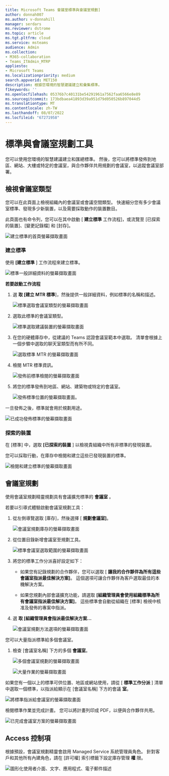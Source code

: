 ```yaml
---
title: Microsoft Teams 會議室標準與會議室規劃]
author: donnah007
ms.author: v-donnahill
manager: serdars
ms.reviewer: dstrome
ms.topic: article
ms.tgt.pltfrm: cloud
ms.service: msteams
audience: Admin
ms.collection:
- M365-collaboration
- Teams_ITAdmin_MTRP
appliesto:
- Microsoft Teams
ms.localizationpriority: medium
search.appverid: MET150
description: 根據您環境的智慧建議建立和彙集標準。
f1keywords: ''
ms.openlocfilehash: 05376b7c40131be54291961a7562faa6566e8e89
ms.sourcegitcommit: 173bdbaea41893d39a951d79d050526b897044d5
ms.translationtype: MT
ms.contentlocale: zh-TW
ms.lasthandoff: 08/07/2022
ms.locfileid: "67271958"
---
```

# <a name="standards-and-room-planner"></a>標準與會議室規劃工具

您可以使用您環境的智慧建議建立和匯總標準。 然後，您可以將標準發佈到地區、網站、大樓或特定的會議室，與合作夥伴共用規劃的會議室，以追蹤會議室部署。

## <a name="view-meeting-room-types"></a>檢視會議室類型

您可以在此頁面上檢視組織內的會議室或會議空間類型。 快速細分您有多少會議室標準、發現多少新裝置，以及需要採取動作的裝置數目。

此頁面也有命令列，您可以在其中啟動 [  **建立標準** 工作流程]，或流覽至 [已探索的裝置]、[變更記錄檔] 和 [封存]。

![建立標準的首頁螢幕擷取畫面](../media/standards-and-room-planner-001.png)
### <a name="create-standards"></a>建立標準

使用 **[建立標準** ] 工作流程來建立標準。

![標準一般詳細資料的螢幕擷取畫面](../media/standards-and-room-planner-001.png)

**若要啟動工作流程**

1. 選 **取 [建立 MTR 標準**]，然後提供一般詳細資料，例如標準的名稱和描述。

   ![標準選取會議室類型的螢幕擷取畫面](../media/standards-and-room-planner-002.png)

1. 選取此標準的會議室類型。

   ![標準選取建議裝置的螢幕擷取畫面](../media/standards-and-room-planner-003.png)

1. 在您的硬體庫存中，從建議的 Teams 認證會議室範本中選取。 清單會根據上一個步驟中選取的聊天室類型而有所不同。

   ![選取標準 MTR 的螢幕擷取畫面](../media/standards-and-room-planner-004.png)


1. 檢閱 MTR 標準資訊。

   ![發佈前標準檢閱的螢幕擷取畫面](../media/standards-and-room-planner-005.png)

1. 將您的標準發佈到地區、網站、建築物或特定的會議室。

   ![發佈標準位置的螢幕擷取畫面。](../media/standards-and-room-planner-006.png)

一旦發佈之後，標準就會用於規劃用途。

![已成功發佈標準的螢幕擷取畫面](../media/standards-and-room-planner-008.png)
### <a name="discovered-devices"></a>探索的裝置

在 [標準] 中，選取 **[已探索的裝置** ] 以檢視貴組織中所有非標準的發現裝置。


您可以採取行動，在庫存中檢閱和建立這些已發現裝置的標準。

![檢閱和建立標準的螢幕擷取畫面](../media/standards-and-room-planner-009.png)

## <a name="room-planning"></a>會議室規劃

使用會議室規劃精靈規劃具有會議擴充標準的 **會議室** 。

若要以引導式體驗啟動會議室規劃工具：

1. 從左側導覽選取 [庫存]，然後選擇 [ **規劃會議室]**。

   ![會議室規劃庫存的螢幕擷取畫面](../media/standards-and-room-planner-010.png)

1. 從位置目錄新增會議室至規劃工具。

   ![標準會議室選取範圍的螢幕擷取畫面](../media/standards-and-room-planner-011.png)

1. 將您的標準工作分派喜好設定如下：

   - 如果您有記錄規劃的合作夥伴，您可以選取 [ **讓我的合作夥伴為所有這些會議室指派最佳解決方案]**。 這個選項可讓合作夥伴為客戶選取最佳的本機解決方案。

   - 如果您規劃內部會議擴充功能，請選取 **[組織管理員會使用組織標準為所有會議室指派最佳解決方案]**。 這些標準會自動從組織在 [標準] 檢視中核准及發佈的專案中指派。

1. 選 **取 [組織管理員會指派最佳解決方案...**

   ![會議室規劃方法選項的螢幕擷取畫面](../media/standards-and-room-planner-012.png)

您可以大量指派標準給多個會議室。

1. 檢查 [會議室名稱] 下方的多個 **會議室**。

   ![多個會議室規劃的螢幕擷取畫面](../media/standards-and-room-planner-013.png)

   ![大量作業的螢幕擷取畫面](../media/standards-and-room-planner-014.png)

如果您有一個以上的標準可供位置、地區或網站使用，請從 [ **標準工作分派** ] 清單中選取一個標準，以指派給顯示在 [會議室名稱] 下方的會議 **室**。

![將標準指派給會議室的螢幕擷取畫面](../media/standards-and-room-planner-015.png)

檢閱標準作業並完成計畫。 您可以將計畫列印成 PDF，以便與合作夥伴共用。

![已完成會議室方案的螢幕擷取畫面](../media/standards-and-room-planner-016.png)

## <a name="access-control"></a>Access 控制項

根據預設，會議室規劃精靈會啟用 Managed Service 系統管理員角色。 針對客戶和其他所有內建角色，請在 [許可權] 索引標籤下設定庫存管理 **權** 限。

![圖形化使用者介面、文字、應用程式、電子郵件描述](../media/standards-and-room-planner-017.png)
